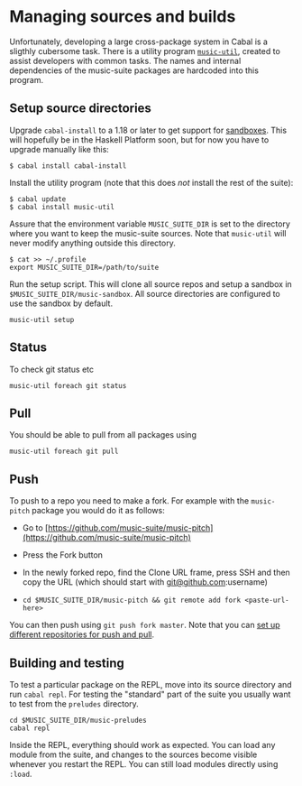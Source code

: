 # Managing sources and builds

Unfortunately, developing a large cross-package system in Cabal is a sligthly cubersome task. There is a utility program [`music-util`](https://github.com/music-suite/music-util), created to assist developers with common tasks. The names and internal dependencies of the music-suite packages are hardcoded into this program.

## Setup source directories

Upgrade `cabal-install` to a 1.18 or later to get support for [sandboxes](http://coldwa.st/e/blog/2013-08-20-Cabal-sandbox.html). This will hopefully be in the Haskell Platform soon, but for now you have to upgrade manually like this:

~~~{.bash}
$ cabal install cabal-install
~~~

Install the utility program (note that this does *not* install the rest of the suite):

~~~{.bash}
$ cabal update
$ cabal install music-util
~~~

Assure that the environment variable `MUSIC_SUITE_DIR` is set to the directory where you want to keep the music-suite sources. Note that `music-util` will never modify anything outside this directory.

~~~{.bash}
$ cat >> ~/.profile 
export MUSIC_SUITE_DIR=/path/to/suite
~~~

Run the setup script. This will clone all source repos and setup a sandbox in `$MUSIC_SUITE_DIR/music-sandbox`. All source directories are configured to use the sandbox by default.

~~~{.bash}
music-util setup
~~~


## Status

To check git status etc

    music-util foreach git status 

## Pull

You should be able to pull from all packages using

    music-util foreach git pull 

## Push

To push to a repo you need to make a fork. For example with the `music-pitch` package you would do it as follows:

- Go to [https://github.com/music-suite/music-pitch](https://github.com/music-suite/music-pitch)

- Press the Fork button

- In the newly forked repo, find the Clone URL frame, press SSH and then copy the URL 
(which should start with git@github.com:username)

- `cd $MUSIC_SUITE_DIR/music-pitch && git remote add fork <paste-url-here>`

You can then push using `git push fork master`. Note that you can [set up different repositories for push and pull](http://sleepycoders.blogspot.se/2012/05/different-git-push-pullfetch-urls.html).


## Building and testing

To test a particular package on the REPL, move into its source directory and run `cabal repl`. For testing the "standard" part of the suite you usually want to test from the `preludes` directory. 

    cd $MUSIC_SUITE_DIR/music-preludes
    cabal repl
    
Inside the REPL, everything should work as expected. You can load any module from the suite, and changes to the sources become visible whenever you restart the REPL. You can still load modules directly using `:load`.

